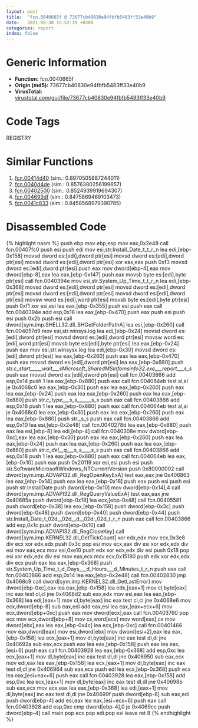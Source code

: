 ```yaml
---
layout: post
title:  "fcn.0040665f @ 73677cb40830e94fbfb5483ff33e40b9"
date:   2021-08-30 15:52:19 +0300
categories: report
index: false
---
```


# Generic Information
- **Function:** fcn.0040665f
- **Origin (md5):** 73677cb40830e94fbfb5483ff33e40b9
- **VirusTotal:** [virustotal.com/gui/file/73677cb40830e94fbfb5483ff33e40b9][virustotal_ref]

# Code Tags
<span class="tag" id="REGISTRY">REGISTRY</span>


# Similar Functions

1. [fcn.00414d40][similar_1_ref] (sim.: 0.8970505887244011)
2. [fcn.0040d4de][similar_2_ref] (sim.: 0.8576380256199657)
3. [fcn.00402500][similar_3_ref] (sim.: 0.8524939919694307)
4. [fcn.004693df][similar_4_ref] (sim.: 0.8475869469103473)
5. [fcn.0041c833][similar_5_ref] (sim.: 0.8458568979390785)


# Disassembled Code

{% highlight nasm %}
push ebp
mov ebp,esp
mov eax,0x2e48
call fcn.00407fc0
push esi
push edi
mov esi,str.Install_Date_t_t_r_n
lea edi,[ebp-0x158]
movsd dword es:[edi],dword ptr[esi]
movsd dword es:[edi],dword ptr[esi]
movsd dword es:[edi],dword ptr[esi]
xor eax,eax
push 0xf3
movsd dword es:[edi],dword ptr[esi]
push eax
mov dword[ebp-4],eax
mov dword[ebp-8],eax
lea eax,[ebp-0x147]
push eax
movsb byte es:[edi],byte ptr[esi]
call fcn.0040394e
mov esi,str.System_Up_Time_t_t_r_n
lea edi,[ebp-0x368]
movsd dword es:[edi],dword ptr[esi]
movsd dword es:[edi],dword ptr[esi]
movsd dword es:[edi],dword ptr[esi]
movsd dword es:[edi],dword ptr[esi]
movsw word es:[edi],word ptr[esi]
movsb byte es:[edi],byte ptr[esi]
push 0xf1
xor esi,esi
lea eax,[ebp-0x355]
push esi
push eax
call fcn.0040394e
add esp,0x18
lea eax,[ebp-0x470]
push eax
push esi
push esi
push 0x2b
push esi
call dword[sym.imp.SHELL32.dll_SHGetFolderPathA]
lea esi,[ebp-0x260]
call fcn.004057d9
mov esi,str.winsys.log
lea edi,[ebp-0x24]
movsd dword es:[edi],dword ptr[esi]
movsd dword es:[edi],dword ptr[esi]
movsw word es:[edi],word ptr[esi]
movsb byte es:[edi],byte ptr[esi]
lea eax,[ebp-0x24]
push eax
mov esi,str.winsysx.log
lea edi,[ebp-0x30]
movsd dword es:[edi],dword ptr[esi]
lea eax,[ebp-0x260]
push eax
lea eax,[ebp-0x470]
push eax
movsd dword es:[edi],dword ptr[esi]
lea eax,[ebp-0x880]
push str._c_start_____wait___sMicrosoft_SharedMSInfomsinfo32.exe___report___s_s_
push eax
movsd dword es:[edi],dword ptr[esi]
call fcn.00403866
add esp,0x14
push 1
lea eax,[ebp-0x880]
push eax
call fcn.004064eb
test al,al
je 0x4068c0
lea eax,[ebp-0x30]
push eax
lea eax,[ebp-0x260]
push eax
lea eax,[ebp-0x24]
push eax
lea eax,[ebp-0x260]
push eax
lea eax,[ebp-0x880]
push str._c_type___s_s______s_s_
push eax
call fcn.00403866
add esp,0x18
push 1
lea eax,[ebp-0x880]
push eax
call fcn.004064eb
test al,al
je 0x4068c0
lea eax,[ebp-0x30]
push eax
lea eax,[ebp-0x260]
push eax
lea eax,[ebp-0x880]
push str._s_s
push eax
call fcn.00403866
add esp,0x10
lea esi,[ebp-0x2e48]
call fcn.0040278d
lea eax,[ebp-0x880]
push eax
lea esi,[ebp-8]
lea edi,[ebp-4]
call fcn.0040308e
mov dword[ebp-0xc],eax
lea eax,[ebp-0x30]
push eax
lea eax,[ebp-0x260]
push eax
lea eax,[ebp-0x24]
push eax
lea eax,[ebp-0x260]
push eax
lea eax,[ebp-0x880]
push str._c_del__q___s_s____s_s_
push eax
call fcn.00403866
add esp,0x18
push 1
lea eax,[ebp-0x880]
push eax
call fcn.004064eb
lea eax,[ebp-0x10]
push eax
push 0x20119
xor esi,esi
push esi
push str.SoftwareMicrosoftWindows_NTCurrentVersion
push 0x80000002
call dword[sym.imp.ADVAPI32.dll_RegOpenKeyExA]
test eax,eax
jne 0x406863
lea eax,[ebp-0x14]
push eax
lea eax,[ebp-0x18]
push eax
push esi
push esi
push str.InstallDate
push dword[ebp-0x10]
mov dword[ebp-0x14],4
call dword[sym.imp.ADVAPI32.dll_RegQueryValueExA]
test eax,eax
jne 0x40685a
push dword[ebp-0x18]
lea ecx,[ebp-0x48]
call fcn.00405581
push dword[ebp-0x38]
lea eax,[ebp-0x158]
push dword[ebp-0x3c]
push dword[ebp-0x48]
push dword[ebp-0x40]
push dword[ebp-0x44]
push str.Install_Date_t_02d__02d__d__02d:_02d_t_r_n
push eax
call fcn.00403866
add esp,0x1c
push dword[ebp-0x10]
call dword[sym.imp.ADVAPI32.dll_RegCloseKey]
call dword[sym.imp.KERNEL32.dll_GetTickCount]
xor edx,edx
mov ecx,0x3e8
div ecx
xor edx,edx
push 0x3c
pop esi
mov ecx,eax
div esi
xor edx,edx
div esi
mov eax,ecx
mov esi,0xe10
push edx
xor edx,edx
div esi
push 0x18
pop esi
xor edx,edx
div esi
mov eax,ecx
mov ecx,0x15180
push edx
xor edx,edx
div ecx
push eax
lea eax,[ebp-0x368]
push str.System_Up_Time_t_d_Days___d_Hours___d_Minutes_t_r_n
push eax
call fcn.00403866
add esp,0x14
lea eax,[ebp-0x2e48]
call fcn.00402830
jmp 0x4068c9
call dword[sym.imp.KERNEL32.dll_GetLastError]
mov dword[ebp-0xc],eax
lea eax,[ebp-0x158]
lea edx,[eax+1]
mov cl,byte[eax]
inc eax
test cl,cl
jne 0x4068d2
sub eax,edx
mov esi,eax
lea eax,[ebp-0x368]
lea edi,[eax+1]
mov cl,byte[eax]
inc eax
test cl,cl
jne 0x4068e6
mov ecx,dword[ebp-8]
sub eax,edi
add eax,esi
lea eax,[eax+ecx+6]
mov ecx,dword[ebp+0xc]
push eax
mov dword[ecx],eax
call fcn.00403760
pop ecx
mov ecx,dword[ebp+8]
mov cx,word[ecx]
mov word[eax],cx
mov dword[ebx],eax
lea eax,[ebp-0x4c]
lea ecx,[ebp-0xc]
call fcn.00401466
mov eax,dword[eax]
mov esi,dword[ebx]
mov dword[esi+2],eax
lea eax,[ebp-0x158]
lea ecx,[eax+1]
mov dl,byte[eax]
inc eax
test dl,dl
jne 0x40692a
sub eax,ecx
push eax
lea eax,[ebp-0x158]
push eax
lea eax,[esi+6]
push eax
call fcn.00403928
lea eax,[ebp-0x368]
add esp,0xc
lea ecx,[eax+1]
mov dl,byte[eax]
inc eax
test dl,dl
jne 0x406950
sub eax,ecx
mov edi,eax
lea eax,[ebp-0x158]
lea ecx,[eax+1]
mov dl,byte[eax]
inc eax
test dl,dl
jne 0x406964
sub eax,ecx
push edi
lea ecx,[ebp-0x368]
push ecx
lea eax,[esi+eax+6]
push eax
call fcn.00403928
lea eax,[ebp-0x158]
add esp,0xc
lea ecx,[eax+1]
mov dl,byte[eax]
inc eax
test dl,dl
jne 0x40698b
sub eax,ecx
mov ecx,eax
lea eax,[ebp-0x368]
lea edi,[eax+1]
mov dl,byte[eax]
inc eax
test dl,dl
jne 0x40699f
push dword[ebp-8]
sub eax,edi
push dword[ebp-4]
add esi,eax
lea eax,[esi+ecx+6]
push eax
call fcn.00403928
add esp,0xc
cmp dword[ebp-4],0
je 0x4069cc
push dword[ebp-4]
call main
pop ecx
pop edi
pop esi
leave
ret 8
{% endhighlight %}


[similar_1_ref]: /report/fcn.00414d40@d32515577b2cd57bf3dd6c5e3c37e219
[similar_2_ref]: /report/fcn.0040d4de@4c2db4ba96e80258daff665d7d7a016a
[similar_3_ref]: /report/fcn.00402500@9c2b894b84f59672d8be2e984066f76f
[similar_4_ref]: /report/fcn.004693df@d96761eb00d2d97e2b6f5ffffed0b46a
[similar_5_ref]: /report/fcn.0041c833@ba5ec83721de3ca10b3c9583f3b2c6a1
[virustotal_ref]: https://www.virustotal.com/gui/file/73677cb40830e94fbfb5483ff33e40b9